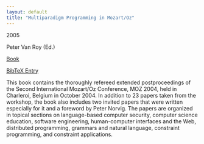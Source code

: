 ```yaml
---
layout: default
title: "Multiparadigm Programming in Mozart/Oz"
---
```



2005


Peter Van Roy (Ed.)



[Book](http://www.informatik.uni-trier.de/~ley/db/conf/moz/moz2004.html)

[BibTeX Entry](http://www.mozart-oz.org/papers/abstracts/MOZ2004Procs.bib)



This book contains the thoroughly refereed extended postproceedings of
the Second International Mozart/Oz Conference, MOZ 2004, held in
Charleroi, Belgium in October 2004.  In addition to 23 papers taken from
the workshop, the book also includes two invited papers that were
written especially for it and a foreword by Peter Norvig.  The papers are
organized in topical sections on language-based computer security,
computer science education, software engineering, human-computer interfaces
and the Web, distributed programming, grammars and natural language,
constraint programming, and constraint applications.






